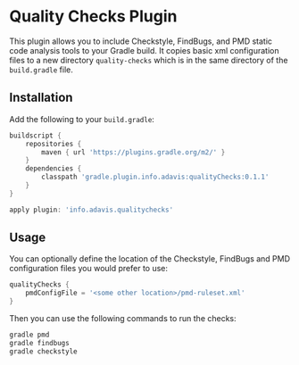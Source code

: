 Quality Checks Plugin
======

This plugin allows you to include Checkstyle, FindBugs, and PMD static code analysis tools to your Gradle build. 
It copies basic xml configuration files to a new directory `quality-checks` which is in the same directory of the `build.gradle` file.

Installation
------------

Add the following to your `build.gradle`:

```gradle
buildscript {
    repositories {
        maven { url 'https://plugins.gradle.org/m2/' }
    }
    dependencies {
        classpath 'gradle.plugin.info.adavis:qualityChecks:0.1.1'
    }
}

apply plugin: 'info.adavis.qualitychecks'
```

Usage
-----

You can optionally define the location of the Checkstyle, FindBugs and PMD configuration files you would prefer to use:

```gradle
qualityChecks {
    pmdConfigFile = '<some other location>/pmd-ruleset.xml'
}
```

Then you can use the following commands to run the checks:

```gradle
gradle pmd
gradle findbugs
gradle checkstyle
```